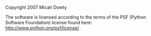 Copyright 2007 Micah Dowty

The software is licensed according to the terms of the PSF (Python Software Foundation) license found here: http://www.python.org/psf/license/